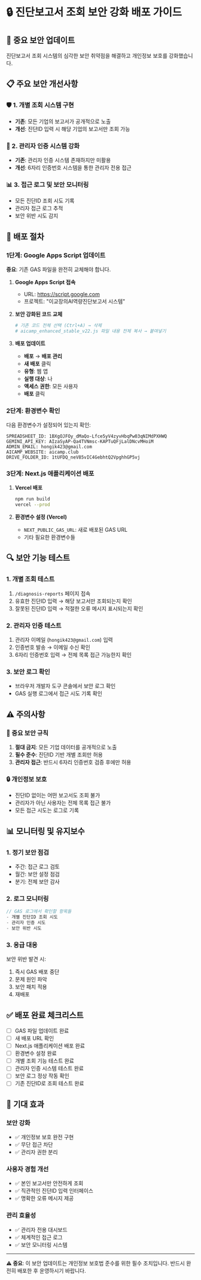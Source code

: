 # 🔒 진단보고서 조회 보안 강화 배포 가이드

## 🚨 중요 보안 업데이트

진단보고서 조회 시스템의 심각한 보안 취약점을 해결하고 개인정보 보호를 강화했습니다.

## 📋 주요 보안 개선사항

### 🛡️ 1. 개별 조회 시스템 구현
- **기존**: 모든 기업의 보고서가 공개적으로 노출
- **개선**: 진단ID 입력 시 해당 기업의 보고서만 조회 가능

### 🔐 2. 관리자 인증 시스템 강화
- **기존**: 관리자 인증 시스템 존재하지만 미활용
- **개선**: 6자리 인증번호 시스템을 통한 관리자 전용 접근

### 📊 3. 접근 로그 및 보안 모니터링
- 모든 진단ID 조회 시도 기록
- 관리자 접근 로그 추적
- 보안 위반 시도 감지

## 🚀 배포 절차

### 1단계: Google Apps Script 업데이트

**중요**: 기존 GAS 파일을 완전히 교체해야 합니다.

1. **Google Apps Script 접속**
   - URL: https://script.google.com
   - 프로젝트: "이교장의AI역량진단보고서 시스템"

2. **보안 강화된 코드 교체**
   ```bash
   # 기존 코드 전체 선택 (Ctrl+A) → 삭제
   # aicamp_enhanced_stable_v22.js 파일 내용 전체 복사 → 붙여넣기
   ```

3. **배포 업데이트**
   - **배포** → **배포 관리**
   - **새 배포** 클릭
   - **유형**: 웹 앱
   - **실행 대상**: 나
   - **액세스 권한**: 모든 사용자
   - **배포** 클릭

### 2단계: 환경변수 확인

다음 환경변수가 설정되어 있는지 확인:
```
SPREADSHEET_ID: 1BXgOJFOy_dMaQo-Lfce5yV4zyvHbqPw03qNIMdPXHWQ
GEMINI_API_KEY: AIzaSyAP-Qa4TVNmsc-KAPTuQFjLalDNcvMHoiM
ADMIN_EMAIL: hongik423@gmail.com
AICAMP_WEBSITE: aicamp.club
DRIVE_FOLDER_ID: 1tUFDQ_neV85vIC4GebhtQ2VpghhGP5vj
```

### 3단계: Next.js 애플리케이션 배포

1. **Vercel 배포**
   ```bash
   npm run build
   vercel --prod
   ```

2. **환경변수 설정 (Vercel)**
   - `NEXT_PUBLIC_GAS_URL`: 새로 배포된 GAS URL
   - 기타 필요한 환경변수들

## 🔍 보안 기능 테스트

### 1. 개별 조회 테스트
1. `/diagnosis-reports` 페이지 접속
2. 유효한 진단ID 입력 → 해당 보고서만 조회되는지 확인
3. 잘못된 진단ID 입력 → 적절한 오류 메시지 표시되는지 확인

### 2. 관리자 인증 테스트
1. 관리자 이메일 (`hongik423@gmail.com`) 입력
2. 인증번호 발송 → 이메일 수신 확인
3. 6자리 인증번호 입력 → 전체 목록 접근 가능한지 확인

### 3. 보안 로그 확인
- 브라우저 개발자 도구 콘솔에서 보안 로그 확인
- GAS 실행 로그에서 접근 시도 기록 확인

## ⚠️ 주의사항

### 🚨 중요 보안 규칙
1. **절대 금지**: 모든 기업 데이터를 공개적으로 노출
2. **필수 준수**: 진단ID 기반 개별 조회만 허용
3. **관리자 접근**: 반드시 6자리 인증번호 검증 후에만 허용

### 🔒 개인정보 보호
- 진단ID 없이는 어떤 보고서도 조회 불가
- 관리자가 아닌 사용자는 전체 목록 접근 불가
- 모든 접근 시도는 로그로 기록

## 📊 모니터링 및 유지보수

### 1. 정기 보안 점검
- 주간: 접근 로그 검토
- 월간: 보안 설정 점검
- 분기: 전체 보안 감사

### 2. 로그 모니터링
```javascript
// GAS 로그에서 확인할 항목들
- 개별 진단ID 조회 시도
- 관리자 인증 시도
- 보안 위반 시도
```

### 3. 응급 대응
보안 위반 발견 시:
1. 즉시 GAS 배포 중단
2. 문제 원인 파악
3. 보안 패치 적용
4. 재배포

## ✅ 배포 완료 체크리스트

- [ ] GAS 파일 업데이트 완료
- [ ] 새 배포 URL 확인
- [ ] Next.js 애플리케이션 배포 완료
- [ ] 환경변수 설정 완료
- [ ] 개별 조회 기능 테스트 완료
- [ ] 관리자 인증 시스템 테스트 완료
- [ ] 보안 로그 정상 작동 확인
- [ ] 기존 진단ID로 조회 테스트 완료

## 🎯 기대 효과

### 보안 강화
- ✅ 개인정보 보호 완전 구현
- ✅ 무단 접근 차단
- ✅ 관리자 권한 분리

### 사용자 경험 개선
- ✅ 본인 보고서만 안전하게 조회
- ✅ 직관적인 진단ID 입력 인터페이스
- ✅ 명확한 오류 메시지 제공

### 관리 효율성
- ✅ 관리자 전용 대시보드
- ✅ 체계적인 접근 로그
- ✅ 보안 모니터링 시스템

---

**⚠️ 중요**: 이 보안 업데이트는 개인정보 보호법 준수를 위한 필수 조치입니다. 반드시 완전히 배포한 후 운영하시기 바랍니다.


